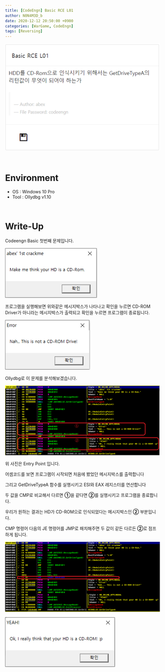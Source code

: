 ```yaml
---
title: [CodeEngn] Basic RCE L01
author: N0N4M3D_b
date: 2020-12-12 20:50:00 +0900
categories: [WarGame, CodeEngn]
tags: [Reversing]
---
```


![intro Image](../assets/img/postimg/2020-12-15-CodeEngn-Basic-1/prob_intro.png "Intro Image")

<br>

# Environment
- OS : Windows 10 Pro
- Tool : Ollydbg v1.10

<br>

# Write-Up
Codeengn Basic 첫번째 문제입니다.
<br>

![intro Image](../assets/img/postimg/2020-12-15-CodeEngn-Basic-1/exec.png "Intro Image")

프로그램을 실행해보면 위와같은 메시지박스가 나타나고 확인을 누르면 CD-ROM Driver가 아니라는 메시지박스가 출력되고 확인을 누르면 프로그램이 종료됩니다.

![fail](../assets/img/postimg/2020-12-15-CodeEngn-Basic-1/fail.png "Fail Image")

Ollydbg로 이 문제를 분석해보겠습니다.

![EP Image](../assets/img/postimg/2020-12-15-CodeEngn-Basic-1/entry.png "EP Image")

위 사진은 Entry Point 입니다.

어셈코드를 보면 프로그램이 시작되면
처음에 봤었던 메시지박스를 출력합니다

그리고 GetDriveTypeA 함수를 실행시키고
ESI와 EAX 레지스터를 연산합니다

두 값을 CMP로 비교해서 다르면 **①**을 
같다면 **②**를 실행시키고 프로그램을 종료합니다.

우리가 원하는 결과는 HD가 CD-ROM으로 인식되었다는 메시지박스인
**②** 부분입니다.

CMP 명령어 다음의 JE 명령어를 JMP로 패치해주면 두 값이 같든 다르든 **②**로 점프하게 됩니다.

![patch Image](../assets/img/postimg/2020-12-15-CodeEngn-Basic-1/patch.png "patch Image")

![success Image](../assets/img/postimg/2020-12-15-CodeEngn-Basic-1/success.png "success Image")